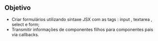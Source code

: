 ## Objetivo

<ul>
  <li>Criar formulários utilizando sintaxe JSX com as tags : input , textarea , select e form;</li>
  <li>Transmitir informações de componentes filhos para componentes pais via callbacks.</li>
</ul>